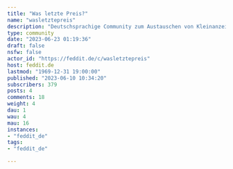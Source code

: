 ```yaml
---
title: "Was letzte Preis?" 
name: "wasletztepreis"
description: "Deutschsprachige Community zum Austauschen von Kleinanzeigen-Fails"
type: community
date: "2023-06-23 01:19:36"
draft: false
nsfw: false
actor_id: "https://feddit.de/c/wasletztepreis"
host: feddit.de
lastmod: "1969-12-31 19:00:00"
published: "2023-06-10 10:34:20"
subscribers: 379
posts: 4
comments: 18
weight: 4
dau: 1
wau: 4
mau: 16
instances:
- "feddit_de"
tags: 
- "feddit_de"

---
```

